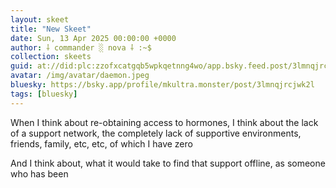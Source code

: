 ```yaml
---
layout: skeet
title: "New Skeet"
date: Sun, 13 Apr 2025 00:00:00 +0000
author: ⸸ commander ░ nova ⸸ :~$
collection: skeets
guid: at://did:plc:zzofxcatgqb5wpkqetnng4wo/app.bsky.feed.post/3lmnqjrcjwk2l
avatar: /img/avatar/daemon.jpeg
bluesky: https://bsky.app/profile/mkultra.monster/post/3lmnqjrcjwk2l
tags: [bluesky]
---
```


When I think about re-obtaining access to hormones, I think about the lack of a support network, the completely lack of supportive environments, friends, family, etc, etc, of which I have zero

And I think about, what it would take to find that support offline, as someone who has been
